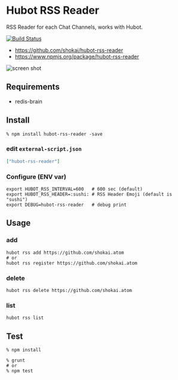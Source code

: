 Hubot RSS Reader
================
RSS Reader for each Chat Channels, works with Hubot.

[![Build Status](https://travis-ci.org/shokai/hubot-rss-reader.svg?branch=master)](https://travis-ci.org/shokai/hubot-rss-reader)

- https://github.com/shokai/hubot-rss-reader
- https://www.npmjs.org/package/hubot-rss-reader

![screen shot](http://gyazo.com/234dfb14d76bb3de9efd88bfe8dc6522.png)

Requirements
------------

- redis-brain


Install
-------

    % npm install hubot-rss-reader -save


### edit `external-script.json`

```json
["hubot-rss-reader"]
```

### Configure (ENV var)

    export HUBOT_RSS_INTERVAL=600   # 600 sec (default)
    export HUBOT_RSS_HEADER=:sushi: # RSS Header Emoji (default is "sushi")
    export DEBUG=hubot-rss-reader   # debug print

Usage
-----

### add

    hubot rss add https://github.com/shokai.atom
    # or
    hubot rss register https://github.com/shokai.atom


### delete

    hubot rss delete https://github.com/shokai.atom


### list

    hubot rss list


Test
----

    % npm install

    % grunt
    # or
    % npm test
